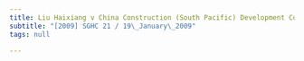 ```yaml
---
title: Liu Haixiang v China Construction (South Pacific) Development Co Pte Ltd
subtitle: "[2009] SGHC 21 / 19\_January\_2009"
tags: null

---
```


